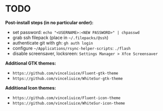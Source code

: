 TODO
====

__Post-install steps (in no particular order):__

- set password: `echo "<USERNAME>:<NEW PASSWORD>" | chpasswd`
- grab ssh filepack (place in `~/.filepacks/@ssh`)
- authenticate git with gh: `gh auth login`
- configure `~/Applications/rsync-helper-scripts`: `./flash`
- disable screensaver, locksreen: `Settings Manager > Xfce Screensaver`

__Additional GTK themes:__

- `https://github.com/vinceliuice/Fluent-gtk-theme`
- `https://github.com/vinceliuice/WhiteSur-gtk-theme`

__Additional Icon themes:__

- `https://github.com/vinceliuice/Fluent-icon-theme`
- `https://github.com/vinceliuice/WhiteSur-icon-theme`
